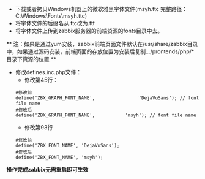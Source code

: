 * 下载或者拷贝Windows机器上的微软雅黑字体文件(msyh.ttc 完整路径：C:\Windows\Fonts\msyh.ttc)
* 将字体文件的后缀名从.ttc改为.ttf
* 将字体文件上传到zabbix服务器的前端资源的fonts目录中去。

** 注：如果是通过yum安装，zabbix前端页面文件默认在/usr/share/zabbix目录中，如果通过源码安装，前端页面的存放位置为安装后复制.../prontends/php/*目录下资源的位置 **


* 修改defines.inc.php文件：
  * 修改第45行：
  ```
  #修改前
  define('ZBX_GRAPH_FONT_NAME',                'DejaVuSans'); // font file name
  #修改后
  define('ZBX_GRAPH_FONT_NAME',           'msyh'); // font file name

  ```
  * 修改第93行
  ```
  #修改前
  define('ZBX_FONT_NAME', 'DejaVuSans');
  #修改后
  define('ZBX_FONT_NAME', 'msyh');

  ```
**操作完成zabbix无需重启即可生效**
